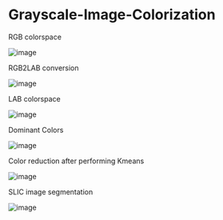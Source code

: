 # Grayscale-Image-Colorization

RGB colorspace

![image](https://user-images.githubusercontent.com/58791947/136596492-0004e8a4-8f19-48ca-8382-df613864cf3f.png)

RGB2LAB conversion

![image](https://user-images.githubusercontent.com/58791947/136596282-78fba837-65f8-44f1-bc47-19f10964bb2f.png)

LAB colorspace

![image](https://user-images.githubusercontent.com/58791947/136596295-3c0b601e-3b53-4f58-b4b2-8841b8ab81c4.png)

Dominant Colors

![image](https://user-images.githubusercontent.com/58791947/136596569-2a23d4b4-15b2-41d4-b721-66c7451226e7.png)

Color reduction after performing Kmeans

![image](https://user-images.githubusercontent.com/58791947/136596631-8df88644-2712-4ef4-bb63-6fd25e9fe06c.png)

SLIC image segmentation

![image](https://user-images.githubusercontent.com/58791947/136596683-a6d9b662-5df0-43d7-95a9-123111f7e13a.png)
